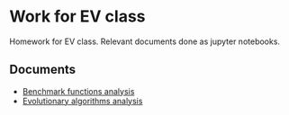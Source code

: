 # Work for EV class

Homework for EV class. Relevant documents done as jupyter notebooks.

## Documents

- [Benchmark functions analysis](./bf_analysis.ipynb)
- [Evolutionary algorithms analysis](./ea_analysis.ipynb)